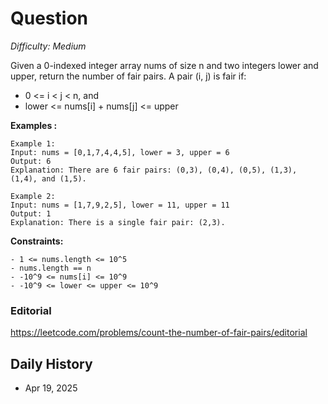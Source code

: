 # Question 

_Difficulty: Medium_

Given a 0-indexed integer array nums of size n and two integers lower and upper, return the number of fair pairs.
A pair (i, j) is fair if:
- 0 <= i < j < n, and
- lower <= nums[i] + nums[j] <= upper

**Examples :**
```
Example 1:
Input: nums = [0,1,7,4,4,5], lower = 3, upper = 6
Output: 6
Explanation: There are 6 fair pairs: (0,3), (0,4), (0,5), (1,3), (1,4), and (1,5).

Example 2:
Input: nums = [1,7,9,2,5], lower = 11, upper = 11
Output: 1
Explanation: There is a single fair pair: (2,3).
```

**Constraints:**
```
- 1 <= nums.length <= 10^5
- nums.length == n
- -10^9 <= nums[i] <= 10^9
- -10^9 <= lower <= upper <= 10^9
```

### Editorial
https://leetcode.com/problems/count-the-number-of-fair-pairs/editorial

## Daily History
- Apr 19, 2025